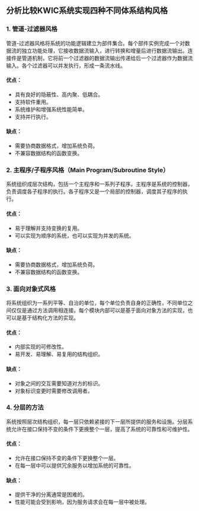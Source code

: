 ## 分析比较KWIC系统实现四种不同体系结构风格

### 1. 管道-过滤器风格

管道-过滤器风格将系统的功能逻辑建立为部件集合。每个部件实例完成一个对数据流的独立功能处理，它接收数据流输入，进行转换和增量后进行数据流输出。连接件是管道机制，它将前一个过滤器的数据流输出传递给后一个过滤器作为数据流输入。各个过滤器可以并发执行，形成一条流水线。

#### 优点：
- 具有良好的隐蔽性、高内聚、低耦合。
- 支持软件重用。
- 系统维护和增强系统性能简单。
- 支持并行执行。

#### 缺点：
- 需要协商数据格式，增加系统负荷。
- 不兼容数据结构的函数变换。

### 2. 主程序/子程序风格（Main Program/Subroutine Style）

系统组织成层次结构，包括一个主程序和一系列子程序。主程序是系统的控制器，负责调度各子程序的执行。各子程序又是一个局部的控制器，调度其子程序的执行。

#### 优点：
- 易于理解并支持变换的复用。
- 可以实现为顺序的系统，也可以实现为并发的系统。

#### 缺点：
- 需要协商数据格式，增加系统负荷。
- 不兼容数据结构的函数变换。

### 3. 面向对象式风格

将系统组织为一系列平等、自治的单位，每个单位负责自身的正确性，不同单位之间仅仅是通过方法调用相连接。每个模块内部可以是基于面向对象方法的实现，也可以是基于结构化方法的实现。

#### 优点：
- 内部实现的可修改性。
- 易开发、易理解、易复用的结构组织。

#### 缺点：
- 对象之间的交互需要知道对方的标识。
- 对象标识变更时需要修改调用者。

### 4. 分层的方法

系统按照层次结构组织，每一层只依赖紧接的下一层所提供的服务和设施。分层系统允许在接口保持不变的条件下更换整个一层，提高了系统的可靠性和可维护性。

#### 优点：
- 允许在接口保持不变的条件下更换整个一层。
- 在每一层中可以提供冗余服务以增加系统的可靠性。

#### 缺点：
- 提供干净的分离通常是困难的。
- 性能可能会受到影响，因为服务请求会在每一层中被处理。

